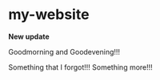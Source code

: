 # my-website

__New update__

Goodmorning and Goodevening!!!

Something that I forgot!!!
Something more!!!